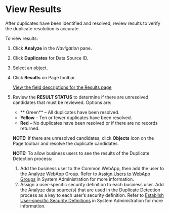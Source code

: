 # View Results

After duplicates have been identified and resolved, review results to
verify the duplicate resolution is accurate.

To view results:

1.  Click **Analyze** in the *Navigation* pane.

2.  Click **Duplicates** for Data Source ID.

3.  Select an object.

4.  Click **Results** on Page toolbar.
    
    [View the field descriptions for the Results
    page](../../../Platform/Common/Page_Desc/Results.htm)

5.  Review the **RESULT STATUS** to determine if there are unresolved
    candidates that must be reviewed. Options are:
    
      - ** Green** – All duplicates have been resolved.
      - **Yellow** – Ten or fewer duplicates have been resolved.
      - **Red** – No duplicates have been resolved or if there are no
        records returned.
    
    **NOTE:** If there are unresolved candidates, click **Objects** icon
    on the Page toolbar and resolve the duplicate candidates.
    
    **NOTE:** To allow business users to see the results of the
    Duplicate Detection process:
    
    1.  Add the business user to the Common WebApp, then add the user to
        the Analyze WebApp Group. Refer to [Assign Users to WebApp
        Groups](../../../Platform/Sys_Admin/Use_Cases/Assign_Users_to_WebApp_Groups.htm)
        in System Administration for more information.
    2.  Assign a user-specific security definition to each business
        user. Add the Analyze data source(s) that are used in the
        Duplicate Detection process as a key to each user’s security
        definition. Refer to [Establish User-specific Security
        Definitions](../../../Platform/Sys_Admin/Use_Cases/Establish_UserSpecific_Security_Definitions.htm)
        in System Administration for more information.
